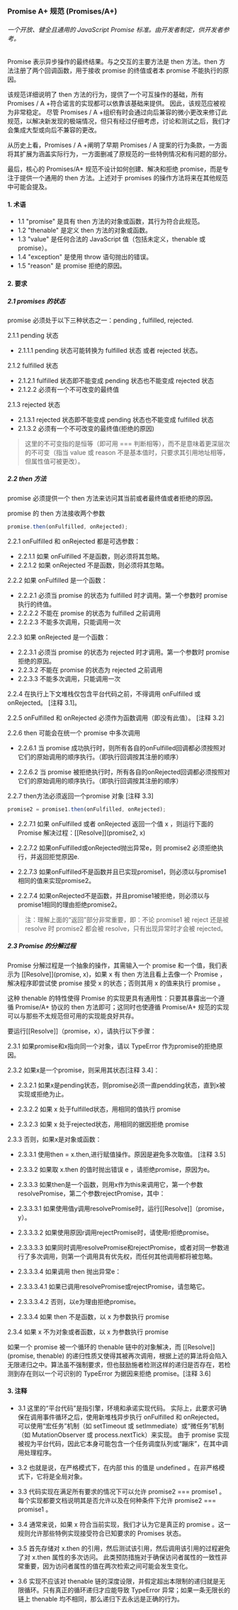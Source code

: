 ### Promise A+ 规范 (Promises/A+)

###### 一个开放、健全且通用的 JavaScript Promise 标准。由开发者制定，供开发者参考。

Promise 表示异步操作的最终结果。与之交互的主要方法是 then 方法。then 方法注册了两个回调函数，用于接收 promise 的终值或者本 promise 不能执行的原因。

该规范详细说明了 then 方法的行为，提供了一个可互操作的基础，所有 Promises / A +符合诺言的实现都可以依靠该基础来提供。 因此，该规范应被视为非常稳定。 尽管 Promises / A +组织有时会通过向后兼容的微小更改来修订此规范，以解决新发现的极端情况，但只有经过仔细考虑，讨论和测试之后，我们才会集成大型或向后不兼容的更改。

从历史上看，Promises / A +阐明了早期 Promises / A 提案的行为条款，一方面将其扩展为涵盖实际行为，一方面删减了原规范的一些特例情况和有问题的部分。

最后，核心的 Promises/A+ 规范不设计如何创建、解决和拒绝 promise，而是专注于提供一个通用的 then 方法。上述对于 promises 的操作方法将来在其他规范中可能会提及。

#### 1. 术语

-   1.1 "promise" 是具有 then 方法的对象或函数，其行为符合此规范。
-   1.2 "thenable" 是定义 then 方法的对象或函数。
-   1.3 "value" 是任何合法的 JavaScript 值（包括未定义，thenable 或 promise）。
-   1.4 "exception" 是使用 throw 语句抛出的错误。
-   1.5 "reason" 是 promise 拒绝的原因。

#### 2. 要求

##### 2.1 promises 的状态

promise 必须处于以下三种状态之一：pending , fulfilled, rejected.

2.1.1 pending 状态

-   2.1.1.1 pending 状态可能转换为 fulfilled 状态 或者 rejected 状态。

2.1.2 fulfilled 状态

-   2.1.2.1 fulfilled 状态即不能变成 pending 状态也不能变成 rejected 状态
-   2.1.2.2 必须有一个不可改变的最终值

2.1.3 rejected 状态

-   2.1.3.1 rejected 状态即不能变成 pending 状态也不能变成 fulfilled 状态
-   2.1.3.2 必须有一个不可改变的最终值(拒绝的原因)

> 这里的不可变指的是恒等（即可用 === 判断相等），而不是意味着更深层次的不可变（指当 value 或 reason 不是基本值时，只要求其引用地址相等，但属性值可被更改）。

##### 2.2 then 方法

promise 必须提供一个 then 方法来访问其当前或者最终值或者拒绝的原因。

promise 的 then 方法接收两个参数

```javascript
promise.then(onFulfilled, onRejected);
```

2.2.1 onFulfilled 和 onRejected 都是可选参数：

-   2.2.1.1 如果 onFulfilled 不是函数，则必须将其忽略。
-   2.2.1.2 如果 onRejected 不是函数，则必须将其忽略。

2.2.2 如果 onFulfilled 是一个函数：

-   2.2.2.1 必须当 promise 的状态为 fulfilled 时才调用。第一个参数时 promise 执行的终值。
-   2.2.2.2 不能在 promise 的状态为 fulfilled 之前调用
-   2.2.2.3 不能多次调用，只能调用一次

2.2.3 如果 onRejected 是一个函数：

-   2.2.3.1 必须当 promise 的状态为 rejected 时才调用。第一个参数时 promise 拒绝的原因。
-   2.2.3.2 不能在 promise 的状态为 rejected 之前调用
-   2.2.3.3 不能多次调用，只能调用一次

2.2.4 在执行上下文堆栈仅包含平台代码之前，不得调用 onFulfilled 或 onRejected。 [注释 3.1]。

2.2.5 onFulfilled 和 onRejected 必须作为函数调用（即没有此值）。 [注释 3.2]

2.2.6 then 可能会在统一个 promise 中多次调用

- 2.2.6.1 当 promise 成功执行时，则所有各自的onFulfilled回调都必须按照对它们的原始调用的顺序执行。（即执行回调按其注册的顺序）

- 2.2.6.2 当 promise 被拒绝执行时，所有各自的onRejected回调都必须按照对它们的原始调用的顺序执行。（即执行回调按其注册的顺序）

2.2.7 then方法必须返回一个promise 对象 [注释 3.3]

```javascript
promise2 = promise1.then(onFulfilled, onRejected);
```
- 2.2.7.1 如果 onFulfilled 或者 onRejected 返回一个值 x ，则运行下面的 Promise 解决过程：[[Resolve]](promise2, x)

- 2.2.7.2 如果onFulfilled或onRejected抛出异常e，则 promise2 必须拒绝执行，并返回拒觉原因e.

- 2.2.7.3 如果onFulfilled不是函数并且已实现promise1，则必须以与promise1相同的值来实现promise2。

- 2.2.7.4 如果onRejected不是函数，并且promise1被拒绝，则必须以与promise1相同的理由拒绝promise2。

> 注：理解上面的“返回”部分非常重要，即：不论 promise1 被 reject 还是被 resolve 时 promise2 都会被 resolve，只有出现异常时才会被 rejected。

##### 2.3 Promise 的分解过程

Promise 分解过程是一个抽象的操作，其需输入一个 promise 和一个值，我们表示为 [[Resolve]](promise, x)，如果 x 有 then 方法且看上去像一个 Promise ，解决程序即尝试使 promise 接受 x 的状态；否则其用 x 的值来执行 promise 。

这种 thenable 的特性使得 Promise 的实现更具有通用性：只要其暴露出一个遵循 Promise/A+ 协议的 then 方法即可；这同时也使遵循 Promise/A+ 规范的实现可以与那些不太规范但可用的实现能良好共存。

要运行[[Resolve]]（promise，x），请执行以下步骤：

2.3.1 如果promise和x指向同一个对象，请以 TypeError 作为promise的拒绝原因。

2.3.2  如果x是一个promise，则采用其状态[注释 3.4]：

- 2.3.2.1 如果x是pending状态，则promise必须一直pendding状态，直到x被实现或拒绝为止。

- 2.3.2.2 如果 x 处于fulfilled状态，用相同的值执行 promise

- 2.3.2.3 如果 x 处于rejected状态，用相同的据因拒绝 promise

2.3.3 否则，如果x是对象或函数：

- 2.3.3.1 使用then = x.then,进行赋值操作。原因是避免多次取值。 [注释 3.5]

- 2.3.3.2 如果取 x.then 的值时抛出错误 e ，请拒绝promise，原因为e。

- 2.3.3.3 如果then是一个函数，则用x作为this来调用它，第一个参数resolvePromise，第二个参数rejectPromise，其中：
 * 2.3.3.3.1 如果使用值y调用resolvePromise时，运行[[Resolve]]（promise，y）。
 
 * 2.3.3.3.2 如果使用原因r调用rejectPromise时，请使用r拒绝promise。

 * 2.3.3.3.3 如果同时调用resolvePromise和rejectPromise，或者对同一参数进行了多次调用，则第一个调用具有优先权，而任何其他调用都将被忽略。

 * 2.3.3.3.4 如果调用 then 抛出异常e：

  + 2.3.3.3.4.1 如果已调用resolvePromise或rejectPromise，请忽略它。

  + 2.3.3.3.4.2 否则，以e为理由拒绝promise。

- 2.3.3.4 如果 then 不是函数，以 x 为参数执行 promise

2.3.4 如果 x 不为对象或者函数，以 x 为参数执行 promise

如果一个 promise 被一个循环的 thenable 链中的对象解决，而 [[Resolve]](promise, thenable) 的递归性质又使得其被再次调用，根据上述的算法将会陷入无限递归之中。算法虽不强制要求，但也鼓励施者检测这样的递归是否存在，若检测到存在则以一个可识别的 TypeError 为据因来拒绝 promise。[注释 3.6]

#### 3. 注释

-   3.1 这里的“平台代码”是指引擎，环境和承诺实现代码。 实际上，此要求可确保在调用事件循环之后，使用新堆栈异步执行 onFulfilled 和 onRejected。 可以使用“宏任务”机制（如 setTimeout 或 setImmediate）或“微任务”机制（如 MutationObserver 或 process.nextTick）来实现。 由于 promise 实现被视为平台代码，因此它本身可能包含一个任务调度队列或“蹦床”，在其中调用处理程序。

-   3.2 也就是说，在严格模式下，在内部 this 的值是 undefined 。在非严格模式下，它将是全局对象。

-   3.3 代码实现在满足所有要求的情况下可以允许 promise2 === promise1 。每个实现都要文档说明其是否允许以及在何种条件下允许 promise2 === promise1 。

-   3.4 通常来说，如果 x 符合当前实现，我们才认为它是真正的 promise 。这一规则允许那些特例实现接受符合已知要求的 Promises 状态。

-   3.5 首先存储对 x.then 的引用，然后测试该引用，然后调用该引用的过程避免了对 x.then 属性的多次访问。 此类预防措施对于确保访问者属性的一致性非常重要，因为访问者属性的值在两次检索之间可能会发生变化。

-   3.6 实现不应该对 thenable 链的深度设限，并假定超出本限制的递归就是无限循环。只有真正的循环递归才应能导致 TypeError 异常；如果一条无限长的链上 thenable 均不相同，那么递归下去永远是正确的行为。
